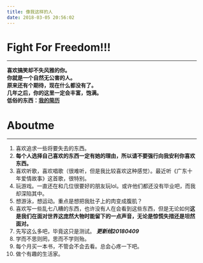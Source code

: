 ```yaml
---
title: 像我这样的人
date: 2018-03-05 20:56:02
---
```

# Fight For Freedom!!!
___ 
   **喜欢搞笑却不失风雅的你。**  
   **你就是一个自然无公害的人。**  
   **原来还有个期待，现在什么都没有了。**  
   **几年之后，你的这里一定会丰富，饱满。**  
**低俗的东西：[我的简历](https://ouyangresume.github.io/lab/)**
# Aboutme
___
1. 喜欢追求一些将要失去的东西。  
2. **每个人选择自己喜欢的东西一定有她的理由，**所以**请不要强行向我安利你喜欢东西。**
3. 喜欢听歌，喜欢唱歌（很难听，但是我比较喜欢这种感觉）。最近听《广东十年爱情故事》这首歌，很特别。
4. 玩游戏。一直还在和几位很要好的朋友玩lol。或许他们都还没有毕业吧，而我却深陷其中。
5. 想游泳，想运动。重点是想把我肚子上的肉变成腹肌？
6. 喜欢写一些乱七八糟的东西，也许没有人在会看到这些东西，但是无论如何**这是我们在面对世界这庞然大物时能留下的一点声音，无论是惊慌失措还是坦然面对。**
7. 先写这么多吧，毕竟这只是测试。
___更新线20180409___
8. 学而不思则罔，思而不学则殆。
9. 每个月买一本书，不管会不会去看。总会心疼一下吧。
10. 做个有趣的生活家。